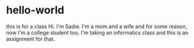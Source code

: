 # hello-world
this is for a class
Hi. I'm Sadie. I'm a mom and a wife and for some reason, now I'm a college student too. I'm taking an informatics class and this is an assignment for that.
